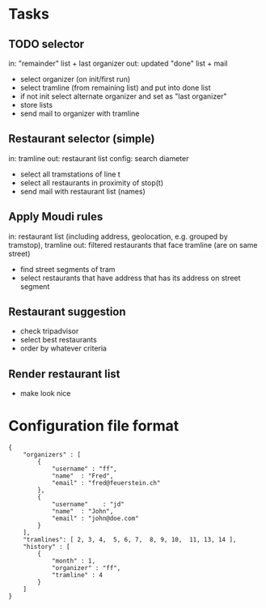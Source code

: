 # Tasks

## TODO selector
in: "remainder" list + last organizer
out: updated "done" list + mail
- select organizer (on init/first run)
- select tramline (from remaining list) and put into done list
- if not init select alternate organizer and set as "last organizer"
- store lists
- send mail to organizer with tramline

## Restaurant selector (simple)
in: tramline
out: restaurant list
config: search diameter
- select all tramstations of line t
- select all restaurants in proximity of stop(t)
- send mail with restaurant list (names)

## Apply Moudi rules
in: restaurant list (including address, geolocation, e.g. grouped by tramstop), tramline
out: filtered restaurants that face tramline (are on same street)
- find street segments of tram
- select restaurants that have address that has its address on street segment

## Restaurant suggestion
- check tripadvisor
- select best restaurants
- order by whatever criteria

## Render restaurant list
- make look nice

# Configuration file format

```
{
	"organizers" : [
		{ 
			"username" : "ff",
			"name"  : "Fred",
			"email" : "fred@feuerstein.ch"
		}, 
		{
			"username"    : "jd"
			"name"  : "John",
			"email" : "john@doe.com"
		}
	],
	"tramlines": [ 2, 3, 4,  5, 6, 7,  8, 9, 10,  11, 13, 14 ],
	"history" : [
		{
			"month" : 1,
			"organizer" : "ff",
			"tramline" : 4
		}
	]
}
```


